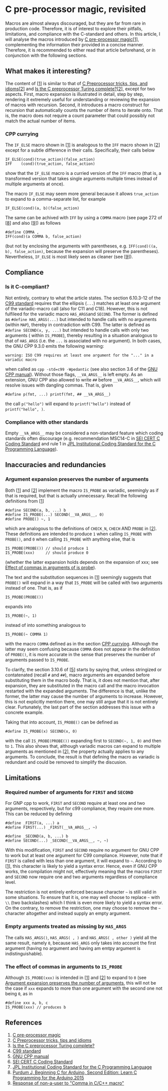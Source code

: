# C pre-processor magic, revisited

Macros are almost always discouraged, but they are far from rare in production code. Therefore, it is of interest to explore their pitfalls, limitations, and compliance with the C-standard and others. In this article, I will analyse the macros introduced by [C pre-processor magic][1][[1]], complementing the information their provided in a concise manner. Therefore, it is recommended to either read that article beforehand, or in conjunction with the following sections.

## What makes it interesting?

The content of [[1]] is similar to that of [C Preprocessor tricks, tips, and idioms][2][[2]] and [Is the C preprocessor Turing complete?][3][[2]], except for two aspects. First, macro expansion is illustrated in detail, step by step, rendering it extremely useful for understanding or reviewing the expansion of macros with recursion. Second, it introduces a macro construct for recursion that automatically counts the number of items to iterate onto. That is, the macro does not require a count parameter that could possibly not match the actual number of items. 

### CPP currying

The `IF_ELSE` macro shown in [[1]] is analogous to the `IFF` macro shown in [[2]] except for a subtle difference in their calls. Specifically, their calls below

```
IF_ELSE(cond)(true_action)(false_action)
IFF    (cond)(true_action, false_action)
```

show that the `IF_ELSE` macro is a curried version of the `IFF` macro (that is, a transformed version that takes single arguments multiple times instead of multiple arguments at once).

The macro `IF_ELSE` may seem more general because it allows `true_action` to expand to a comma-separate list, for example 

```
IF_ELSE(cond)(a, b)(false_action)
```

The same can be achived with `IFF` by using a `COMMA` macro (see page 272 of [[8]] and also [[9]]) as follows

```
#define COMMA ,
IFF(cond)(a COMMA b, false_action)
```

(but not by enclosing the arguments with parentheses, e.g. `IFF(cond)((a, b), false_action)`, because the expansion will preserve the parentheses). Nevertheless, `IF_ELSE` is most likely seen as cleaner (see [[9]]).



## Compliance

### Is it C-compliant?

Not entirely, contrary to what the article states. The section 6.10.3-12 of the [C99 standard][4] requires that the ellipsis (`...`) matches at least one argument of the variadic-macro call (also for C11 and C18). However, this is not fulfileed for the variadic macro `HAS_ARGS`and `SECOND`. The former is defined as `#define HAS_ARGS(...)` but intended to handle calls with no arguments (within `MAP`), thereby in contradiction with C99. The latter is defined as `#define SECOND(x, y, ...)` but intended to handle calls with only two arguments ( within `IS_PROBE`), thereby resulting in a situation analogous to that of `HAS_ARGS` (i.e. the `...` is associated with no argument). In both cases, the GNU CPP 9.3.0 emits the following warning:

```
warning: ISO C99 requires at least one argument for the "..." in a variadic macro
```

when called as `cpp -std=c99 -Wpedantic` (see also section 3.6 of the [GNU CPP manual][5]). Without those flags, `__VA_ARGS__` is left empty. As an extension, GNU CPP also allowed to write `##` before `__VA_ARGS__`, which will resolve issues with dangling commas. That is, given 

```
#define p(fmt, ...) printf(fmt, ## __VA_ARGS__)
```

the call `p("hello")` will expand to `printf("hello")` instead of `printf("hello", )`.


### Compliance with other standards

Empty `__VA_ARGS__` may be considered a non-standard feature which coding standards often discourage (e.g. recommendation MSC14-C in [SEI CERT C Coding Standard][6] and rule 1 in [JPL Institutional Coding Standard for the C Programming Language][7]).


## Inaccuracies and redundancies

### Argument expansion preserves the number of arguments

Both [[1]] and [[2]] implement the macro `IS_PROBE` as variadic, seemingly as if that is required, but that is actually unnecessary. Recall the following definitions from [[1]]

```
#define SECOND(a, b, ...) b
#define IS_PROBE(...) SECOND(__VA_ARGS__, 0)
#define PROBE() ~, 1
```

which are analogous to the definitions of `CHECK_N`, `CHECH` AND `PROBE` in [[2]]. These definitions are intended to produce `1` when calling `IS_PROBE` with `PROBE()`, and `0` when calling `IS_PROBE` with anything else, that is

```
IS_PROBE(PROBE()) // should produce 1
IS_PROBE(xxx)     // should produce 0
```

(whether the latter expansion holds depends on the expansion of xxx; see [Effect of commas in arguments of is probe](#effect-of-commas-in-arguments-of-is-probe)).

The text and the substitution sequences in [[1]] seemingly suggests that `PROBE()` will expand in a way that `IS_PROBE` will be called with two arguments instead of one. That is, as if

```
IS_PROBE(PROBE())
```

expands into

```
IS_PROBE(~, 1)
```

instead of into something analogous to

```
IS_PROBE(~ COMMA 1)
```

with the macro `COMMA` defined as in the section [CPP currying](#cpp-currying). Although the latter may seem confusing because `COMMA` does not appear in the definition of `PROBE()`, it is more accurate in the sense that preserves the number of arguments passed to `IS_PROBE`.


To clarify, the section 3.10.6 of [[5]] starts by saying that, unless stringized or contatenated (recall `#` and `##`),  macro arguments are expanded before substituting them in the macro body. That is, it does not mention that, after expansion, they are substituted in the macro call and the macro invocation restarted with the expanded arguments. The difference is that, unlike the former, the latter may cause the number of arguments to increase. However, this is not explicitly mention there, one may still argue that it is not entirely clear. Furtunately, the last part of the section addresses this issue with a concrete example. 


Taking that into account, `IS_PROBE()` can be defined as

```
#define IS_PROBE(x) SECOND(x, 0)
```

with the call `IS_PROBE(PROBE())` expanding first to `SECOND(~, 1, 0)` and then to `1`. This also shows that, although variadic macros can expand to multiple arguments as mentioned in [[2]],  the property actually applies to any arguments. To conclude, the result is that defining the macro as variadic is redundant and could be removed to simplify the discusion. 



## Limitations

### Required number of arguments for `FIRST` and `SECOND`

For GNP cpp to work, `FIRST` and `SECOND` require at least one and two arguments, respectively, but for c99 compliance, they require one more. This can be reduced by defining

```
#define _FIRST(a, ...) a
#define FIRST(...) _FIRST(__VA_ARGS__, ~)

#define _SECOND(a, b, ...) b
#define SECOND(...) _SECOND(__VA_ARGS__, ~, ~)
```

With this modification, `FIRST` and `SECOND` require no argument for GNU CPP to work but at least one argument for C99 compliance. However, note that if `FIRST` is called with less than one argument, it will expand to `~`. According to [[1]], this character is likely to yield a syntax error. Hence, even if GNU CPP works, the compilation might not, effectively meaning that the macros `FIRST` and `SECOND` now require one and two arguments regardless of compliance level.

The restriction is not entirely enforced because character `~` is still valid in some situations. To ensure that it is, one may well choose to replace `~` with `\\` (two backslashes) which I think is even more likely to yield a syntax error. On the contrary, to remove the restriction, one may choose to remove the `~` character altogether and instead supply an empty argument.

### Empty arguments treated as missing by `HAS_ARGS`

The calls `HAS_ARGS()`, `HAS_ARGS( , )` and `HAS_ARGS( , other )` yield all the same result, namely `0`, because `HAS_ARGS` only takes into account the first argument (having no argument and having am emtpy argument is indistinguishable).

### The effect of commas in arguments to `IS_PROBE`

Although `IS_PROBE(xxx)` is intended in [[1]] and [[2]] to expand to `0` (see [Argument expansion preserves the number of arguments](#argument-expansion-preserves-the-number-of-arguments), this will not be the case if `xxx` expands to more than one argument with the second one not being `0`, as in

```
#define xxx a, b, c
IS_PROBE(xxx) // produces b
```


## References
[1]: http://jhnet.co.uk/articles/cpp_magic
[2]: https://github.com/pfultz2/Cloak/wiki/C-Preprocessor-tricks,-tips,-and-idioms
[3]: https://github.com/pfultz2/Cloak/wiki/Is-the-C-preprocessor-Turing-complete%3F
[4]: http://www.open-std.org/jtc1/sc22/wg14/www/docs/n1256.pdf
[5]: https://gcc.gnu.org/onlinedocs/cpp
[6]: https://wiki.sei.cmu.edu/confluence/display/c/
[7]: https://yurichev.com/mirrors/C/JPL_Coding_Standard_C.pdf
[8]: https://www.amazon.com/Beginning-Arduino-Second-Learn-Programming/dp/1484209419
[9]: https://stackoverflow.com/questions/13842468/comma-in-c-c-macro

1. [C pre-processor magic](http://jhnet.co.uk/articles/cpp_magic)
2. [C Preprocessor tricks, tips and idioms](https://github.com/pfultz2/Cloak/wiki/C-Preprocessor-tricks,-tips,-and-idioms)
3. [Is the C preprocessor Turing complete?](https://github.com/pfultz2/Cloak/wiki/Is-the-C-preprocessor-Turing-complete%3F)
4. [C99 standard](http://www.open-std.org/jtc1/sc22/wg14/www/docs/n1256.pdf)
5. [GNU CPP manual](https://gcc.gnu.org/onlinedocs/cpp)
6. [SEI CERT C Coding Standard](https://wiki.sei.cmu.edu/confluence/display/c/)
7. [JPL Institutional Coding Standard for the C Programming Language](https://yurichev.com/mirrors/C/JPL_Coding_Standard_C.pdf)
8. [Purdum J, Beginning C for Arduino, Second Edition: Learn C Programming for the Arduino,2015](https://www.amazon.com/Beginning-Arduino-Second-Learn-Programming/dp/1484209419)
9. [Response of non-a-user to "Comma in C/C++ macro"](https://stackoverflow.com/questions/13842468/comma-in-c-c-macro)
